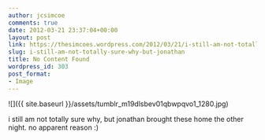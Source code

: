 ```yaml
---
author: jcsimcoe
comments: true
date: 2012-03-21 23:37:04+00:00
layout: post
link: https://thesimcoes.wordpress.com/2012/03/21/i-still-am-not-totally-sure-why-but-jonathan/
slug: i-still-am-not-totally-sure-why-but-jonathan
title: No Content Found
wordpress_id: 303
post_format:
- Image
---
```


![]({{ site.baseurl }}/assets/tumblr_m19dlsbev01qbwpqvo1_1280.jpg)

i still am not totally sure why, but jonathan brought these home the other night. no apparent reason :)
